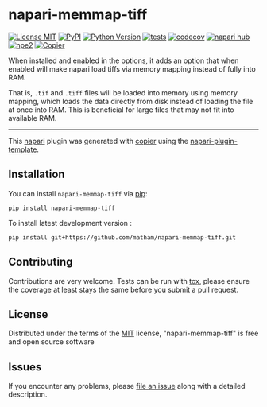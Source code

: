 # napari-memmap-tiff

[![License MIT](https://img.shields.io/pypi/l/napari-memmap-tiff.svg?color=green)](https://github.com/matham/napari-memmap-tiff/raw/main/LICENSE)
[![PyPI](https://img.shields.io/pypi/v/napari-memmap-tiff.svg?color=green)](https://pypi.org/project/napari-memmap-tiff)
[![Python Version](https://img.shields.io/pypi/pyversions/napari-memmap-tiff.svg?color=green)](https://python.org)
[![tests](https://github.com/matham/napari-memmap-tiff/workflows/tests/badge.svg)](https://github.com/matham/napari-memmap-tiff/actions)
[![codecov](https://codecov.io/gh/matham/napari-memmap-tiff/branch/main/graph/badge.svg)](https://codecov.io/gh/matham/napari-memmap-tiff)
[![napari hub](https://img.shields.io/endpoint?url=https://api.napari-hub.org/shields/napari-memmap-tiff)](https://napari-hub.org/plugins/napari-memmap-tiff)
[![npe2](https://img.shields.io/badge/plugin-npe2-blue?link=https://napari.org/stable/plugins/index.html)](https://napari.org/stable/plugins/index.html)
[![Copier](https://img.shields.io/endpoint?url=https://raw.githubusercontent.com/copier-org/copier/master/img/badge/badge-grayscale-inverted-border-purple.json)](https://github.com/copier-org/copier)

When installed and enabled in the options, it adds an option that when enabled
will make napari load tiffs via memory mapping instead of fully into RAM.

That is, `.tif` and `.tiff` files will be loaded into memory using memory
mapping, which loads the data directly from disk instead of loading the file
at once into RAM. This is beneficial for large files that may not fit into
available RAM.

----------------------------------

This [napari] plugin was generated with [copier] using the [napari-plugin-template].

<!--
Don't miss the full getting started guide to set up your new package:
https://github.com/napari/napari-plugin-template#getting-started

and review the napari docs for plugin developers:
https://napari.org/stable/plugins/index.html
-->

## Installation

You can install `napari-memmap-tiff` via [pip]:

    pip install napari-memmap-tiff



To install latest development version :

    pip install git+https://github.com/matham/napari-memmap-tiff.git


## Contributing

Contributions are very welcome. Tests can be run with [tox], please ensure
the coverage at least stays the same before you submit a pull request.

## License

Distributed under the terms of the [MIT] license,
"napari-memmap-tiff" is free and open source software

## Issues

If you encounter any problems, please [file an issue] along with a detailed description.

[napari]: https://github.com/napari/napari
[copier]: https://copier.readthedocs.io/en/stable/
[@napari]: https://github.com/napari
[MIT]: http://opensource.org/licenses/MIT
[BSD-3]: http://opensource.org/licenses/BSD-3-Clause
[GNU GPL v3.0]: http://www.gnu.org/licenses/gpl-3.0.txt
[GNU LGPL v3.0]: http://www.gnu.org/licenses/lgpl-3.0.txt
[Apache Software License 2.0]: http://www.apache.org/licenses/LICENSE-2.0
[Mozilla Public License 2.0]: https://www.mozilla.org/media/MPL/2.0/index.txt
[napari-plugin-template]: https://github.com/napari/napari-plugin-template

[file an issue]: https://github.com/matham/napari-memmap-tiff/issues

[napari]: https://github.com/napari/napari
[tox]: https://tox.readthedocs.io/en/latest/
[pip]: https://pypi.org/project/pip/
[PyPI]: https://pypi.org/
